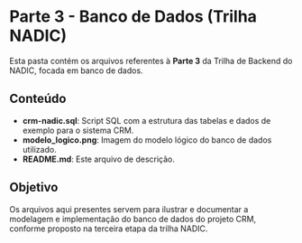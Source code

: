 # Parte 3 - Banco de Dados (Trilha NADIC)

Esta pasta contém os arquivos referentes à **Parte 3** da Trilha de Backend do NADIC, focada em banco de dados.

## Conteúdo

- **crm-nadic.sql**: Script SQL com a estrutura das tabelas e dados de exemplo para o sistema CRM.
- **modelo_logico.png**: Imagem do modelo lógico do banco de dados utilizado.
- **README.md**: Este arquivo de descrição.

## Objetivo

Os arquivos aqui presentes servem para ilustrar e documentar a modelagem e implementação do banco de dados do projeto CRM, conforme proposto na terceira etapa da trilha NADIC.
